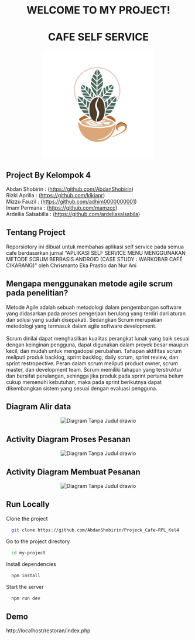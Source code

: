 <h1 align="center">WELCOME TO MY PROJECT!</h1>
<h1 align="center">CAFE SELF SERVICE</h1>
<p align="center">
  <img src="template/masuk/images/cafe.jpg" alt="Logo" width="300"><br>
</p>

## Project By Kelompok 4
Abdan Shobirin : (https://github.com/AbdanShobirin) <br>
Rizki Aprilia : (https://github.com/kikiapr)<br>
Mizzu Fauzil : (https://github.com/adhim0000000001)<br>
Imam Permana : (https://github.com/mamzcc)<br>
Ardellia Salsabilla : (https://github.com/ardeliasalsabila)<br>

## Tentang Project
Reporsiotory ini dibuat untuk membahas aplikasi self service pada semua cafe berdasarkan jurnal "APLIKASI SELF SERVICE MENU MENGGUNAKAN METODE
SCRUM BERBASIS ANDROID (CASE STUDY : WARKOBAR CAFÉ CIKARANG)" oleh Chrismanto Eka Prastio dan Nur Ani

## Mengapa menggunakan metode agile scrum pada penelitian?
Metode Agile adalah sebuah metodologi dalam pengembangan software yang didasarkan pada proses pengerjaan berulang yang terdiri dari aturan dan solusi yang sudah disepakati. Sedangkan Scrum merupakan metodologi yang termasuk dalam agile software development. <br> <br>
Scrum dinilai dapat menghasilkan kualitas perangkat lunak yang baik sesuai dengan keinginan pengguna, dapat digunakan dalam proyek besar maupun kecil, dan mudah untuk mengadopsi perubahan. Tahapan aktifitas scrum meliputi produk backlog, sprint backlog, daily scrum, sprint review, dan sprint restropective. Peran dalam scrum meliputi product owner, scrum master, dan development team. Scrum memiliki tahapan yang terstruktur dan bersifat perulangan, sehingga jika produk pada sprint pertama belum cukup memenuhi kebutuhan, maka pada sprint berikutnya dapat dikembangkan sistem yang sesuai dengan evaluasi pengguna.

## Diagram Alir data
<p align="center">
  <img src="https://github.com/user-attachments/assets/adacfb49-f499-4260-ac3f-ac98e5cb7d28" alt="Diagram Tanpa Judul drawio" width="500">
</p>

## Activity Diagram Proses Pesanan
<p align="center">
  <img src="https://github.com/user-attachments/assets/d3baf16b-7d7b-4715-8c3b-54389f76815c" alt="Diagram Tanpa Judul drawio" width="500">
</p>

## Activity Diagram Membuat Pesanan
<p align="center">
  <img src="https://github.com/user-attachments/assets/b282cf7c-538e-4b1c-b838-f23c710f8324" alt="Diagram Tanpa Judul drawio" width="500">
</p>

## Run Locally

Clone the project

```bash
  git clone https://github.com/AbdanShobirin/Projeck_Cafe-RPL_Kel4
```

Go to the project directory

```bash
  cd my-project
```

Install dependencies

```bash
  npm install
```

Start the server

```bash
  npm run dev
```


## Demo

http://localhost/restoran/index.php
